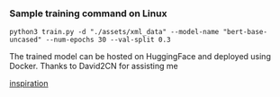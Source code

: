 
### Sample training command on Linux
```
python3 train.py -d "./assets/xml_data" --model-name "bert-base-uncased" --num-epochs 30 --val-split 0.3
```


The trained model can be hosted on HuggingFace and deployed using Docker. Thanks to David2CN for assisting me


[inspiration](https://towardsdatascience.com/named-entity-recognition-with-deep-learning-bert-the-essential-guide-274c6965e2d)
